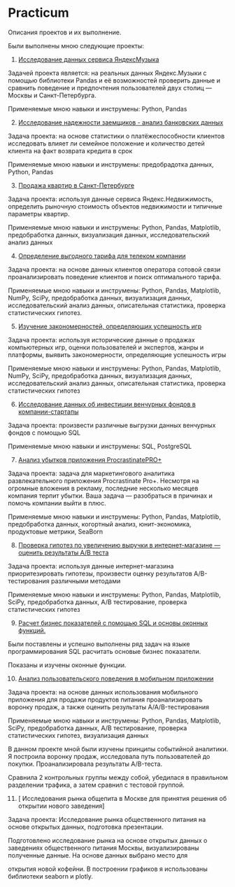 # Practicum
Описания проектов и их выполнение.

Были выполнены мною следующие проекты:

1. [Исследование данных сервиса ЯндексМузыка](https://github.com/OlesyaSergeevnaBondarenko/Practicum/tree/main/PROJECT%201)
 
Задачей проекта является: на реальных данных Яндекс.Музыки c помощью библиотеки Pandas и её возможностей проверить данные и сравнить поведение и предпочтения пользователей двух столиц — Москвы и Санкт-Петербурга.

Применяемые мною навыки и инструмены: Python, Pandas

2. [Исследование надежности заемщиков - анализ банковских данных](https://github.com/OlesyaSergeevnaBondarenko/Practicum/tree/main/PROJECT%202)

Задача проекта: на основе статистики о платёжеспособности клиентов исследовать влияет ли семейное положение и количество детей клиента на факт возврата кредита в срок

Применяемые мною навыки и инструмены: предобрадотка данных, Python, Pandas

3. [Продажа квартир в Санкт-Петербурге](https://github.com/OlesyaSergeevnaBondarenko/Practicum/tree/main/PROJECT%203) 

Задача проекта: используя данные сервиса Яндекс.Недвижимость, определить рыночную стоимость объектов недвижимости и типичные параметры квартир.

Применяемые мною навыки и инструмены: Python, Pandas, Matplotlib, предобработка данных, визуализация данных, исследовательский анализ данных

4.  [Определение выгодного тарифа для телеком компании](https://github.com/OlesyaSergeevnaBondarenko/Practicum/tree/main/PROJECT%204)

Задача проекта: на основе данных клиентов оператора сотовой связи проанализировать поведение клиентов и поиск оптимального тарифа.

Применяемые мною навыки и инструмены: Python, Pandas, Matplotlib, NumPy, SciPy, предобработка данных, визуализация данных, исследовательский анализ данных, описательная статистика, проверка статистических гипотез.

5. [Изучение закономерностей, определяющих успешность игр](https://github.com/OlesyaSergeevnaBondarenko/Practicum/tree/main/PROJECT%205)

Задача проекта: используя исторические данные о продажах компьютерных игр, оценки пользователей и экспертов, жанры и платформы, выявить закономерности, определяющие успешность игры 

Применяемые мною навыки и инструмены: Python, Pandas, Matplotlib, NumPy, SciPy, предобработка данных, визуализация данных, исследовательский анализ данных, описательная статистика, проверка статистических гипотез

6. [Исследование данных об инвестиции венчурных фондов в компании-стартапы](https://github.com/OlesyaSergeevnaBondarenko/Practicum/tree/main/PROJECT%206)

Задача проекта: произвести различные выгрузки данных венчурных фондов с помощью SQL

Применяемые мною навыки и инструмены: SQL, PostgreSQL

7. [Анализ убытков приложения ProcrastinatePRO+](https://github.com/OlesyaSergeevnaBondarenko/Practicum/tree/main/PROJECT%207)

Задача проекта: задача для маркетингового аналитика развлекательного приложения Procrastinate Pro+. Несмотря на огромные вложения в рекламу, последние несколько месяцев компания терпит убытки. Ваша задача — разобраться в причинах и помочь компании выйти в плюс.

Применяемые мною навыки и инструмены: Python, Pandas, Matplotlib, предобработка данных, когортный анализ, юнит-экономика, продуктовые метрики, SeaBorn

8. [Проверка гипотез по увеличению выручки в интернет-магазине — оценить результаты A/B теста](https://github.com/OlesyaSergeevnaBondarenko/Practicum/tree/main/PROJECT%208)

Задача проекта: используя данные интернет-магазина приоритезировать гипотезы, произвести оценку результатов A/B-тестирования различными методами

Применяемые мною навыки и инструмены: Python, Pandas, Matplotlib, SciPy, предобработка данных, А/В тестирование, проверка статистических гипотез

9. [Расчет бизнес показателей с помощью SQL  и основы оконных функций.](https://github.com/OlesyaSergeevnaBondarenko/Practicum/tree/main/PROJECT%209)

Были поставлены и успешно выполнены ряд задач на языке программирования SQL расчитать основые бизнес показатели. 

Показаны и изучены оконные функции. 

10. [Анализ пользовательского поведения в мобильном приложении](https://github.com/OlesyaSergeevnaBondarenko/Practicum/tree/main/PROJECT%2010)

Задача проекта: на основе данных использования мобильного приложения для продажи продуктов питания проанализировать воронку продаж, а также оценить результаты A/A/B-тестирования

Применяемые мною навыки и инструмены: Python, Pandas, Matplotlib, SciPy, предобработка данных, А/В тестирование, проверка статистических гипотез, визуализация данных

В данном проекте мной были изучены принципы событийной аналитики. Я построила воронку продаж, исследовала путь пользователей до покупки. Проанализировала результаты A/B-теста. 

Сравнила 2 контрольных группы между собой, убедилася в правильном разделении трафика, а затем сравнил с тестовой группой.

11. [ Исследования рынка общепита в Москве для принятия решения об открытии нового заведения]

Задача проекта: Исследование рынка общественного питания на основе открытых данных, подготовка презентации.

Подготовлено исследование рынка на основе открытых данных о заведениях общественного питания Москвы, визуализированы полученные данные. На основе данных выбрано место для 

открытия новой кофейни. В построении графиков я использованы библиотеки seaborn и plotly.




